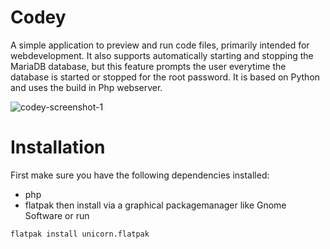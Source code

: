 # Codey
A simple application to preview and run code files, primarily intended for webdevelopment.
It also supports automatically starting and stopping the MariaDB database, but this feature prompts the user everytime the database is started or stopped for the root password.
It is based on Python and uses the build in Php webserver.

![codey-screenshot-1](https://i.postimg.cc/SxBKTW2w/Codey-Screenshot.png)

# Installation
First make sure you have the following dependencies installed:
* php
* flatpak
then install via a graphical packagemanager like Gnome Software
or run
```commandline
flatpak install unicorn.flatpak
```